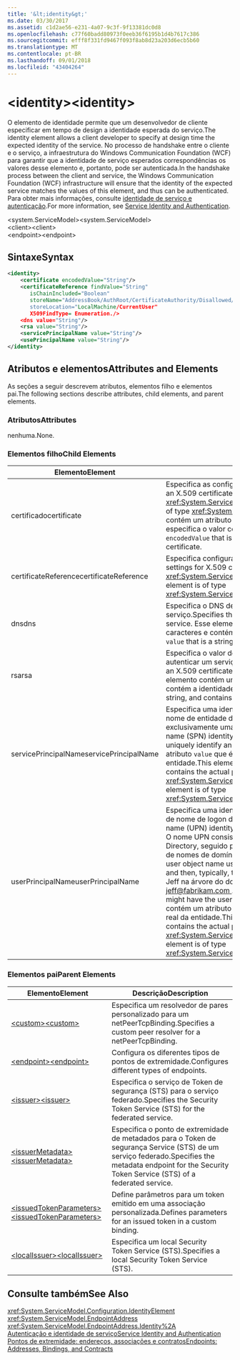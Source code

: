 ```yaml
---
title: '&lt;identity&gt;'
ms.date: 03/30/2017
ms.assetid: c1d2ae56-e231-4a07-9c3f-9f13381dc0d8
ms.openlocfilehash: c77f60badd80973f0eeb36f6195b1d4b7617c386
ms.sourcegitcommit: efff8f331fd9467f093f8ab8d23a203d6ecb5b60
ms.translationtype: MT
ms.contentlocale: pt-BR
ms.lasthandoff: 09/01/2018
ms.locfileid: "43404264"
---
```

# <a name="ltidentitygt"></a><span data-ttu-id="0c0b3-102">&lt;identity&gt;</span><span class="sxs-lookup"><span data-stu-id="0c0b3-102">&lt;identity&gt;</span></span>
<span data-ttu-id="0c0b3-103">O elemento de identidade permite que um desenvolvedor de cliente especificar em tempo de design a identidade esperada do serviço.</span><span class="sxs-lookup"><span data-stu-id="0c0b3-103">The identity element allows a client developer to specify at design time the expected identity of the service.</span></span> <span data-ttu-id="0c0b3-104">No processo de handshake entre o cliente e o serviço, a infraestrutura do Windows Communication Foundation (WCF) para garantir que a identidade de serviço esperados correspondências os valores desse elemento e, portanto, pode ser autenticada.</span><span class="sxs-lookup"><span data-stu-id="0c0b3-104">In the handshake process between the client and service, the Windows Communication Foundation (WCF) infrastructure will ensure that the identity of the expected service matches the values of this element, and thus can be authenticated.</span></span> <span data-ttu-id="0c0b3-105">Para obter mais informações, consulte [identidade de serviço e autenticação](../../../../../docs/framework/wcf/feature-details/service-identity-and-authentication.md).</span><span class="sxs-lookup"><span data-stu-id="0c0b3-105">For more information, see [Service Identity and Authentication](../../../../../docs/framework/wcf/feature-details/service-identity-and-authentication.md).</span></span>  
  
 <span data-ttu-id="0c0b3-106">\<system.ServiceModel></span><span class="sxs-lookup"><span data-stu-id="0c0b3-106">\<system.ServiceModel></span></span>  
<span data-ttu-id="0c0b3-107">\<client></span><span class="sxs-lookup"><span data-stu-id="0c0b3-107">\<client></span></span>  
<span data-ttu-id="0c0b3-108">\<endpoint></span><span class="sxs-lookup"><span data-stu-id="0c0b3-108">\<endpoint></span></span>  
  
## <a name="syntax"></a><span data-ttu-id="0c0b3-109">Sintaxe</span><span class="sxs-lookup"><span data-stu-id="0c0b3-109">Syntax</span></span>  
  
```xml  
<identity>  
    <certificate encodedValue="String"/>  
    <certificateReference findValue="String"   
       isChainIncluded="Boolean"  
       storeName="AddressBook/AuthRoot/CertificateAuthority/Disallowed/My/Root/TrustedPeople/TrustedPublisher"storeName="  
       storeLocation="LocalMachine/CurrentUser"  
       X509FindType= Enumeration./>  
    <dns value="String"/>  
    <rsa value="String"/>  
    <servicePrincipalName value="String"/>  
    <usePrincipalName value="String"/>  
</identity>  
```  
  
## <a name="attributes-and-elements"></a><span data-ttu-id="0c0b3-110">Atributos e elementos</span><span class="sxs-lookup"><span data-stu-id="0c0b3-110">Attributes and Elements</span></span>  
 <span data-ttu-id="0c0b3-111">As seções a seguir descrevem atributos, elementos filho e elementos pai.</span><span class="sxs-lookup"><span data-stu-id="0c0b3-111">The following sections describe attributes, child elements, and parent elements.</span></span>  
  
### <a name="attributes"></a><span data-ttu-id="0c0b3-112">Atributos</span><span class="sxs-lookup"><span data-stu-id="0c0b3-112">Attributes</span></span>  
 <span data-ttu-id="0c0b3-113">nenhuma.</span><span class="sxs-lookup"><span data-stu-id="0c0b3-113">None.</span></span>  
  
### <a name="child-elements"></a><span data-ttu-id="0c0b3-114">Elementos filho</span><span class="sxs-lookup"><span data-stu-id="0c0b3-114">Child Elements</span></span>  
  
|<span data-ttu-id="0c0b3-115">Elemento</span><span class="sxs-lookup"><span data-stu-id="0c0b3-115">Element</span></span>|<span data-ttu-id="0c0b3-116">Descrição</span><span class="sxs-lookup"><span data-stu-id="0c0b3-116">Description</span></span>|  
|-------------|-----------------|  
|<span data-ttu-id="0c0b3-117">certificado</span><span class="sxs-lookup"><span data-stu-id="0c0b3-117">certificate</span></span>|<span data-ttu-id="0c0b3-118">Especifica as configurações de um certificado X.509.</span><span class="sxs-lookup"><span data-stu-id="0c0b3-118">Specifies settings of an X.509 certificate.</span></span> <span data-ttu-id="0c0b3-119">Esse elemento é do tipo <xref:System.ServiceModel.Configuration.CertificateElement>.</span><span class="sxs-lookup"><span data-stu-id="0c0b3-119">This element is of type <xref:System.ServiceModel.Configuration.CertificateElement>.</span></span> <span data-ttu-id="0c0b3-120">Ele contém um atributo `encodedValue` que é uma cadeia de caracteres que especifica o valor codificado por esse certificado.</span><span class="sxs-lookup"><span data-stu-id="0c0b3-120">It contains an attribute `encodedValue` that is a string, which specifies the value encoded by this certificate.</span></span>|  
|<span data-ttu-id="0c0b3-121">certificateReference</span><span class="sxs-lookup"><span data-stu-id="0c0b3-121">certificateReference</span></span>|<span data-ttu-id="0c0b3-122">Especifica configurações para validação de certificado X.509.</span><span class="sxs-lookup"><span data-stu-id="0c0b3-122">Specifies settings for X.509 certificate validation.</span></span> <span data-ttu-id="0c0b3-123">Esse elemento é do tipo <xref:System.ServiceModel.Configuration.CertificateReferenceElement>.</span><span class="sxs-lookup"><span data-stu-id="0c0b3-123">This element is of type <xref:System.ServiceModel.Configuration.CertificateReferenceElement>.</span></span>|  
|<span data-ttu-id="0c0b3-124">dns</span><span class="sxs-lookup"><span data-stu-id="0c0b3-124">dns</span></span>|<span data-ttu-id="0c0b3-125">Especifica o DNS de um certificado X.509 usado para autenticar um serviço.</span><span class="sxs-lookup"><span data-stu-id="0c0b3-125">Specifies the DNS of an X.509 certificate used to authenticate a service.</span></span> <span data-ttu-id="0c0b3-126">Esse elemento contém um atributo `value` que é uma cadeia de caracteres e contém a identidade real.</span><span class="sxs-lookup"><span data-stu-id="0c0b3-126">This element contains an attribute `value` that is a string, and contains the actual identity.</span></span>|  
|<span data-ttu-id="0c0b3-127">rsa</span><span class="sxs-lookup"><span data-stu-id="0c0b3-127">rsa</span></span>|<span data-ttu-id="0c0b3-128">Especifica o valor do campo da RSA de um certificado X.509 usado para autenticar um serviço para um cliente.</span><span class="sxs-lookup"><span data-stu-id="0c0b3-128">Specifies the value of the RSA field of an X.509 certificate used to authenticate a service to a client.</span></span> <span data-ttu-id="0c0b3-129">Esse elemento contém um atributo `value` que é uma cadeia de caracteres e contém a identidade real</span><span class="sxs-lookup"><span data-stu-id="0c0b3-129">This element contains an attribute `value` that is a string, and contains the actual identity</span></span>|  
|<span data-ttu-id="0c0b3-130">servicePrincipalName</span><span class="sxs-lookup"><span data-stu-id="0c0b3-130">servicePrincipalName</span></span>|<span data-ttu-id="0c0b3-131">Especifica uma identidade de nome principal (SPN) do servidor, que é o nome de entidade de segurança usado por um cliente para identificar exclusivamente uma instância de um serviço.</span><span class="sxs-lookup"><span data-stu-id="0c0b3-131">Specifies a server principal name (SPN) identity, which is the principal name used by a client to uniquely identify an instance of a service.</span></span> <span data-ttu-id="0c0b3-132">Esse elemento contém um atributo `value` que é uma cadeia de caracteres e contém o nome real da entidade.</span><span class="sxs-lookup"><span data-stu-id="0c0b3-132">This element contains an attribute `value` that is a string, and contains the actual principal name.</span></span> <span data-ttu-id="0c0b3-133">Esse elemento é do tipo <xref:System.ServiceModel.Configuration.ServicePrincipalNameElement>.</span><span class="sxs-lookup"><span data-stu-id="0c0b3-133">This element is of type <xref:System.ServiceModel.Configuration.ServicePrincipalNameElement>.</span></span>|  
|<span data-ttu-id="0c0b3-134">userPrincipalName</span><span class="sxs-lookup"><span data-stu-id="0c0b3-134">userPrincipalName</span></span>|<span data-ttu-id="0c0b3-135">Especifica uma identidade de nome principal (UPN) do usuário, que é o tipo de nome de logon de um usuário em uma rede.</span><span class="sxs-lookup"><span data-stu-id="0c0b3-135">Specifies a user principal name (UPN) identity, which is the logon name type of a user on a network.</span></span> <span data-ttu-id="0c0b3-136">O nome UPN consiste em nome de objeto de usuário usado no Active Directory, seguido pelo símbolo (\@) e, em seguida, normalmente, o sistema de nomes de domínio domínio pai.</span><span class="sxs-lookup"><span data-stu-id="0c0b3-136">The user principal name consists of the user object name used in Active Directory, followed by the at symbol (\@) and then, typically, the Domain Name System parent domain.</span></span> <span data-ttu-id="0c0b3-137">Por exemplo, Jeff na árvore do domínio Fabrikam.com pode ter o nome UPN [ jeff@fabrikam.com ](mailto:jeffsmith@fabrikam.com).</span><span class="sxs-lookup"><span data-stu-id="0c0b3-137">For example, Jeff in the Fabrikam.com domain tree might have the user principal name [jeff@fabrikam.com](mailto:jeffsmith@fabrikam.com).</span></span>  <span data-ttu-id="0c0b3-138">Esse elemento contém um atributo `value` que é uma cadeia de caracteres e contém o nome real da entidade.</span><span class="sxs-lookup"><span data-stu-id="0c0b3-138">This element contains an attribute `value` that is a string, and contains the actual principal name.</span></span> <span data-ttu-id="0c0b3-139">Esse elemento é do tipo <xref:System.ServiceModel.Configuration.UserPrincipalNameElement>.</span><span class="sxs-lookup"><span data-stu-id="0c0b3-139">This element is of type <xref:System.ServiceModel.Configuration.UserPrincipalNameElement>.</span></span>|  
  
### <a name="parent-elements"></a><span data-ttu-id="0c0b3-140">Elementos pai</span><span class="sxs-lookup"><span data-stu-id="0c0b3-140">Parent Elements</span></span>  
  
|<span data-ttu-id="0c0b3-141">Elemento</span><span class="sxs-lookup"><span data-stu-id="0c0b3-141">Element</span></span>|<span data-ttu-id="0c0b3-142">Descrição</span><span class="sxs-lookup"><span data-stu-id="0c0b3-142">Description</span></span>|  
|-------------|-----------------|  
|[<span data-ttu-id="0c0b3-143">\<custom></span><span class="sxs-lookup"><span data-stu-id="0c0b3-143">\<custom></span></span>](../../../../../docs/framework/configure-apps/file-schema/wcf/custom.md)|<span data-ttu-id="0c0b3-144">Especifica um resolvedor de pares personalizado para um netPeerTcpBinding.</span><span class="sxs-lookup"><span data-stu-id="0c0b3-144">Specifies a custom peer resolver for a netPeerTcpBinding.</span></span>|  
|[<span data-ttu-id="0c0b3-145">\<endpoint></span><span class="sxs-lookup"><span data-stu-id="0c0b3-145">\<endpoint></span></span>](https://msdn.microsoft.com/library/13aa23b7-2f08-4add-8dbf-a99f8127c017)|<span data-ttu-id="0c0b3-146">Configura os diferentes tipos de pontos de extremidade.</span><span class="sxs-lookup"><span data-stu-id="0c0b3-146">Configures different types of endpoints.</span></span>|  
|[<span data-ttu-id="0c0b3-147">\<issuer></span><span class="sxs-lookup"><span data-stu-id="0c0b3-147">\<issuer></span></span>](../../../../../docs/framework/configure-apps/file-schema/wcf/issuer.md)|<span data-ttu-id="0c0b3-148">Especifica o serviço de Token de segurança (STS) para o serviço federado.</span><span class="sxs-lookup"><span data-stu-id="0c0b3-148">Specifies the Security Token Service (STS) for the federated service.</span></span>|  
|[<span data-ttu-id="0c0b3-149">\<issuerMetadata></span><span class="sxs-lookup"><span data-stu-id="0c0b3-149">\<issuerMetadata></span></span>](../../../../../docs/framework/configure-apps/file-schema/wcf/issuermetadata.md)|<span data-ttu-id="0c0b3-150">Especifica o ponto de extremidade de metadados para o Token de segurança Service (STS) de um serviço federado.</span><span class="sxs-lookup"><span data-stu-id="0c0b3-150">Specifies the metadata endpoint for the Security Token Service (STS) of a federated service.</span></span>|  
|[<span data-ttu-id="0c0b3-151">\<issuedTokenParameters></span><span class="sxs-lookup"><span data-stu-id="0c0b3-151">\<issuedTokenParameters></span></span>](../../../../../docs/framework/configure-apps/file-schema/wcf/issuedtokenparameters.md)|<span data-ttu-id="0c0b3-152">Define parâmetros para um token emitido em uma associação personalizada.</span><span class="sxs-lookup"><span data-stu-id="0c0b3-152">Defines parameters for an issued token in a custom binding.</span></span>|  
|[<span data-ttu-id="0c0b3-153">\<localIssuer></span><span class="sxs-lookup"><span data-stu-id="0c0b3-153">\<localIssuer></span></span>](../../../../../docs/framework/configure-apps/file-schema/wcf/localissuer.md)|<span data-ttu-id="0c0b3-154">Especifica um local Security Token Service (STS).</span><span class="sxs-lookup"><span data-stu-id="0c0b3-154">Specifies a local Security Token Service (STS).</span></span>|  
  
## <a name="see-also"></a><span data-ttu-id="0c0b3-155">Consulte também</span><span class="sxs-lookup"><span data-stu-id="0c0b3-155">See Also</span></span>  
 <xref:System.ServiceModel.Configuration.IdentityElement>  
 <xref:System.ServiceModel.EndpointAddress>  
 <xref:System.ServiceModel.EndpointAddress.Identity%2A>  
 [<span data-ttu-id="0c0b3-156">Autenticação e identidade de serviço</span><span class="sxs-lookup"><span data-stu-id="0c0b3-156">Service Identity and Authentication</span></span>](../../../../../docs/framework/wcf/feature-details/service-identity-and-authentication.md)  
 [<span data-ttu-id="0c0b3-157">Pontos de extremidade: endereços, associações e contratos</span><span class="sxs-lookup"><span data-stu-id="0c0b3-157">Endpoints: Addresses, Bindings, and Contracts</span></span>](../../../../../docs/framework/wcf/feature-details/endpoints-addresses-bindings-and-contracts.md)
